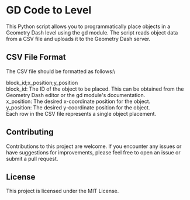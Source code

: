 # GD Code to Level
This Python script allows you to programmatically place objects in a Geometry Dash level using the gd module. The script reads object data from a CSV file and uploads it to the Geometry Dash server.

## CSV File Format
The CSV file should be formatted as follows:\

block_id;x_position;y_position\
block_id: The ID of the object to be placed. This can be obtained from the Geometry Dash editor or the gd module's documentation.\
x_position: The desired x-coordinate position for the object.\
y_position: The desired y-coordinate position for the object.\
Each row in the CSV file represents a single object placement.

## Contributing
Contributions to this project are welcome. If you encounter any issues or have suggestions for improvements, please feel free to open an issue or submit a pull request.

## License
This project is licensed under the MIT License.
